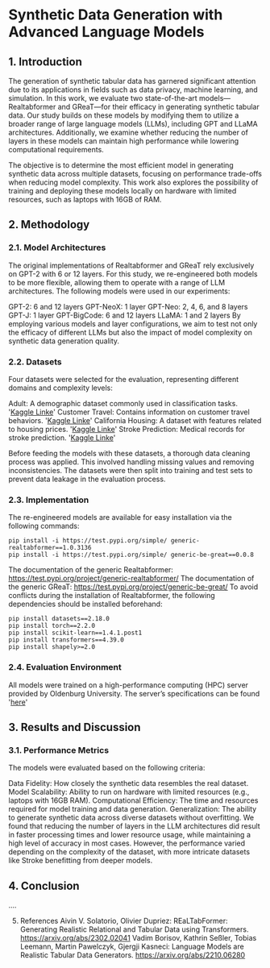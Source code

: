 # Synthetic Data Generation with Advanced Language Models

## 1. Introduction
The generation of synthetic tabular data has garnered significant attention due to its applications in fields such as data privacy, machine learning, and simulation. In this work, we evaluate two state-of-the-art models—Realtabformer and GReaT—for their efficacy in generating synthetic tabular data. Our study builds on these models by modifying them to utilize a broader range of large language models (LLMs), including GPT and LLaMA architectures. Additionally, we examine whether reducing the number of layers in these models can maintain high performance while lowering computational requirements.

The objective is to determine the most efficient model in generating synthetic data across multiple datasets, focusing on performance trade-offs when reducing model complexity. This work also explores the possibility of training and deploying these models locally on hardware with limited resources, such as laptops with 16GB of RAM.

## 2. Methodology
### 2.1. Model Architectures
The original implementations of Realtabformer and GReaT rely exclusively on GPT-2 with 6 or 12 layers. For this study, we re-engineered both models to be more flexible, allowing them to operate with a range of LLM architectures. The following models were used in our experiments:

GPT-2: 6 and 12 layers
GPT-NeoX: 1 layer
GPT-Neo: 2, 4, 6, and 8 layers
GPT-J: 1 layer
GPT-BigCode: 6 and 12 layers
LLaMA: 1 and 2 layers
By employing various models and layer configurations, we aim to test not only the efficacy of different LLMs but also the impact of model complexity on synthetic data generation quality.

### 2.2. Datasets
Four datasets were selected for the evaluation, representing different domains and complexity levels:

Adult: A demographic dataset commonly used in classification tasks. '[Kaggle Linke](https://www.kaggle.com/datasets/wenruliu/adult-income-dataset)'
Customer Travel: Contains information on customer travel behaviors. '[Kaggle Linke](https://www.kaggle.com/datasets/tejashvi14/tour-travels-customer-churn-prediction)'
California Housing: A dataset with features related to housing prices. '[Kaggle Linke](https://www.kaggle.com/datasets/camnugent/california-housing-prices)'
Stroke Prediction: Medical records for stroke prediction. '[Kaggle Linke](https://www.kaggle.com/datasets/fedesoriano/stroke-prediction-dataset)'

Before feeding the models with these datasets, a thorough data cleaning process was applied. This involved handling missing values and removing inconsistencies. The datasets were then split into training and test sets to prevent data leakage in the evaluation process.

### 2.3. Implementation
The re-engineered models are available for easy installation via the following commands:

```
pip install -i https://test.pypi.org/simple/ generic-realtabformer==1.0.3136
pip install -i https://test.pypi.org/simple/ generic-be-great==0.0.8
```

The documentation of the generic Realtabformer: https://test.pypi.org/project/generic-realtabformer/
The documentation of the generic GReaT: https://test.pypi.org/project/generic-be-great/
To avoid conflicts during the installation of Realtabformer, the following dependencies should be installed beforehand:

```
pip install datasets==2.18.0
pip install torch==2.2.0
pip install scikit-learn==1.4.1.post1
pip install transformers==4.39.0
pip install shapely>=2.0
```

### 2.4. Evaluation Environment
All models were trained on a high-performance computing (HPC) server provided by Oldenburg University. The server’s specifications can be found '[here](https://uol.de/fk5/wr/hochleistungsrechnen/hpc-facilities/rosa)'

## 3. Results and Discussion
### 3.1. Performance Metrics
The models were evaluated based on the following criteria:

Data Fidelity: How closely the synthetic data resembles the real dataset.
Model Scalability: Ability to run on hardware with limited resources (e.g., laptops with 16GB RAM).
Computational Efficiency: The time and resources required for model training and data generation.
Generalization: The ability to generate synthetic data across diverse datasets without overfitting.
We found that reducing the number of layers in the LLM architectures did result in faster processing times and lower resource usage, while maintaining a high level of accuracy in most cases. However, the performance varied depending on the complexity of the dataset, with more intricate datasets like Stroke benefitting from deeper models.

## 4. Conclusion
....

5. References
Aivin V. Solatorio, Olivier Dupriez: REaLTabFormer: Generating Realistic Relational and Tabular Data using Transformers. https://arxiv.org/abs/2302.02041
Vadim Borisov, Kathrin Seßler, Tobias Leemann, Martin Pawelczyk, Gjergji Kasneci: Language Models are Realistic Tabular Data Generators. https://arxiv.org/abs/2210.06280

